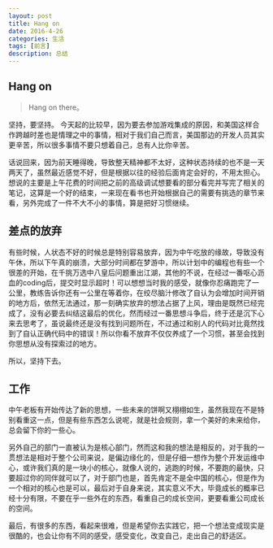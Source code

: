 ```yaml
---
layout: post
title: Hang on
date: 2016-4-26
categories: 生活
tags: [前言]
description: 总结
---
```


## Hang on

> Hang on there。

坚持，要坚持。
今天起的比较早，因为要去参加游戏集成的原因，和美国这样合作跨越时差也是情理之中的事情，相对于我们自己而言，美国那边的开发人员其实更辛苦，所以很多事情不要只想着自己，总有人比你辛苦。

话说回来，因为前天睡得晚，导致整天精神都不太好，这种状态持续的也不是一天两天了，虽然最近感觉不好，但是根据以往的经验后面肯定会好的，不用太担心。想说的主要是上午花费的时间把之前的高级调试想要看的部分看完并写完了相关的笔记，这算是一个好的结束，一来现在看书也开始根据自己的需要有挑选的章节来看，另外完成了一件不大不小的事情，算是把好习惯继续。


## 差点的放弃

有些时候，人状态不好的时候总是特别容易放弃，因为中午吃放的缘故，导致没有午休，所以下午真的崩溃，大部分时间都在梦游中，所以计划中的编程也有些一个很差的开始，在千挑万选中八皇后问题重出江湖，其他的不说，在经过一番呕心沥血的coding后，提交时显示超时！可以想想当时我的感受，就像你忍痛跑完了一公里，教练告诉你还有一公里在等着你，在绞尽脑汁修改了自认为会增加时间开销的地方后，依然无法通过，那一刻确实放弃的想法占据了上风，理由是既然已经完成了，没有必要去纠结这最后的优化，然而经过一番思想斗争后，终于还是沉下心来去思考了，虽说最终还是没有找到问题所在，不过通过和别人的代码对比竟然找到了自认正确代码中的错误！所以你看不放弃不仅仅养成了一个习惯，甚至会找到你思想从没有探索过的地方。

所以，坚持下去。

## 工作

中午老板有开始传达了新的思想，一些未来的饼啊又栩栩如生，虽然我现在不是特别看重这一点，但是有些东西怎么说呢，就是社会规则，拿一个美好的未来给你，总会留下你的一些心。

另外自己的部门一直被认为是核心部门，然而这和我的想法是相反的，对于我的一贯想法是相对于整个公司来说，是偏边缘化的，但是仔细一想作为整个开发运维中心，或许我们真的是一块小的核心，就像人说的，逃跑的时候，不要跑的最快，只要超过你的同伴就可以了，对于部门也是，首先肯定不是全中国的核心，但是作为一个相对的核心也是可以，最后对于自身来说，其实意义不大，毕竟成长的概率已经十分有限，不要在乎一些外在的东西，看重自己的成长空间，更要看重公司成长的空间。

最后，有很多的东西，看起来很难，但是希望你去实践它，把一个想法变成现实是很酷的，也会让你有不同的感受，感受变化，改变自己，走出自己的舒适区。



